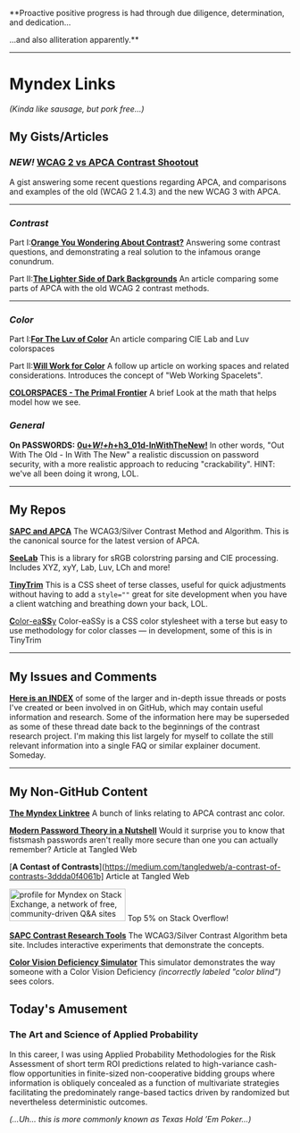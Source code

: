 **Proactive positive progress is had through due diligence, determination, and dedication...      

...and also alliteration apparently.**

-----
# Myndex Links
_(Kinda like sausage, but pork free...)_
 
 ## My Gists/Articles
 
 ### _NEW!_ [WCAG 2 vs APCA Contrast Shootout](https://gist.github.com/Myndex/069a4079b0de2930e72d5401bde9af98#wcag-2-vs-apca-contrast-shootout)
 A gist answering some recent questions regarding APCA, and comparisons and examples of the old (WCAG 2 1.4.3) and the new WCAG 3 with APCA.
 
-----
### _Contrast_ 
 
Part I:[**Orange You Wondering About Contrast?**](https://gist.github.com/Myndex/1dadb6dcac596f1cd7a5686a076f697f) Answering some contrast questions, and demonstrating a real solution to the infamous orange conundrum.
 
Part II:[**The Lighter Side of Dark Backgrounds**](https://gist.github.com/Myndex/c30dba273aa5eca426ad9f5200917c9d) An article comparing some parts of APCA with the old WCAG 2 contrast methods.

-----
### _Color_

Part I:[**For The Luv of Color**](https://gist.github.com/Myndex/47c793f8a054041bd2b52caa7ad5271c#file-fortheluvofcolor-md) An article comparing CIE Lab and Luv colorspaces

Part II:[**Will Work for Color**](https://gist.github.com/Myndex/10caff6a68e844591e83eadeebfb4347) A follow up article on working spaces and related considerations. Introduces the concept of "Web Working Spacelets".

[**COLORSPACES - The Primal Frontier**](https://gist.github.com/Myndex/b21c2621072b93d3a7c1ef8939bc2adb) A brief Look at the math that helps model how we see. 


### _General_
**On PASSWORDS:** [**0u+_W!+h_+h3_01d-InWithTheNew!**](https://gist.github.com/Myndex/d71875ea431c88db3a22962e28abd164) In other words, "Out With The Old - In With The New" a realistic discussion on password security, with a more realistic approach to reducing "crackability". HINT: we've all been doing it wrong, LOL.

-----
## My Repos
 
 [**SAPC and APCA**](https://github.com/Myndex/SAPC-APCA) The WCAG3/Silver Contrast Method and Algorithm. This is the canonical source for the latest version of APCA.
 
 [**SeeLab**](https://github.com/Myndex/SeeLab) This is a library for sRGB colorstring parsing and CIE processing. Includes XYZ, xyY, Lab, Luv, LCh and more!
 
 [**TinyTrim**](https://github.com/Myndex/TinyTrim) This is a CSS sheet of terse classes, useful for quick adjustments without having to add a `style=""` great for site development when you have a client watching and breathing down your back, LOL.
 
 [**C**olor-ea**SS**y](https://github.com/Myndex/Color-eaSSy) Color-eaSSy is a CSS color stylesheet with a terse but easy to use methodology for color classes — in development, some of this is in TinyTrim

-----
## My Issues and Comments

[**Here is an INDEX**](https://github.com/Myndex/Myndex/blob/main/IssuesIndex.md) of some of the larger and in-depth issue threads or posts I've created or been involved in on GitHub, which may contain  useful information and research. Some of the information here may be superseded as some of these thread date back to the beginnings of the contrast research project. I'm making this list largely for myself to collate the still relevant information into a single FAQ or similar explainer document. Someday.

-----
## My Non-GitHub Content

[**The Myndex Linktree**](https://linktr.ee/Myndex) A bunch of links relating to APCA contrast anc color.

[**Modern Password Theory in a Nutshell**](https://medium.com/tangledweb/modern-password-theory-in-a-nutshell-da87db012c08) Would it surprise you to know that fistsmash passwords aren't really more secure than one you can actually remember? Article at Tangled Web

[**A Contast of Contrasts**](https://medium.com/tangledweb/a-contrast-of-contrasts-3ddda0f4061b] Article at Tangled Web

<a href="https://stackexchange.com/users/14280387"><img src="https://stackexchange.com/users/flair/14280387.png" width="208" height="58" alt="profile for Myndex on Stack Exchange, a network of free, community-driven Q&amp;A sites" title="profile for Myndex on Stack Exchange, a network of free, community-driven Q&amp;A sites"></a> Top 5% on Stack Overflow!

[**SAPC Contrast Research Tools**](https://www.myndex.com/SAPC/) The WCAG3/Silver Contrast Algorithm beta site. Includes interactive experiments that demonstrate the concepts.

[**Color Vision Deficiency Simulator**](https://www.myndex.com/CVD/) This simulator demonstrates the way someone with a Color Vision Deficiency _(incorrectly labeled "color blind")_ sees colors.


## Today's Amusement

### The Art and Science of Applied Probability

In this career, I was using Applied Probability Methodologies for the Risk Assessment of short term ROI predictions related to high-variance cash-flow opportunities in finite-sized non-cooperative bidding groups where information is obliquely concealed as a function of multivariate strategies facilitating the predominately range-based tactics driven by randomized but nevertheless deterministic outcomes.

_(…Uh… this is more commonly known as Texas Hold ’Em Poker…)_
